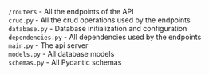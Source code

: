 `/routers` - All the endpoints of the API\
`crud.py` - All the crud operations used by the endpoints\
`database.py` - Database initialization and configuration\
`dependencies.py` - All dependencies used by the endpoints\
`main.py` - The api server\
`models.py` - All database models\
`schemas.py` - All Pydantic schemas
